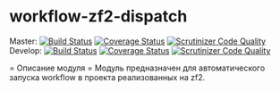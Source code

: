 # workflow-zf2-dispatch

Master:
[![Build Status](https://secure.travis-ci.org/old-town/workflow-zf2-dispatch.svg?branch=master)](https://secure.travis-ci.org/old-town/workflow-zf2-dispatch)
[![Coverage Status](https://coveralls.io/repos/github/old-town/workflow-zf2-dispatch/badge.svg?branch=master)](https://coveralls.io/github/old-town/workflow-zf2-dispatch?branch=master)
[![Scrutinizer Code Quality](https://scrutinizer-ci.com/g/old-town/workflow-zf2-dispatch/badges/quality-score.png?b=master)](https://scrutinizer-ci.com/g/old-town/workflow-zf2-dispatch/?branch=master)
Develop:
[![Build Status](https://secure.travis-ci.org/old-town/workflow-zf2-dispatch.svg?branch=dev)](https://secure.travis-ci.org/old-town/workflow-zf2-dispatch)
[![Coverage Status](https://coveralls.io/repos/github/old-town/workflow-zf2-dispatch/badge.svg?branch=dev)](https://coveralls.io/github/old-town/workflow-zf2-dispatch?branch=dev)
[![Scrutinizer Code Quality](https://scrutinizer-ci.com/g/old-town/workflow-zf2-dispatch/badges/quality-score.png?b=dev)](https://scrutinizer-ci.com/g/old-town/workflow-zf2-dispatch/?branch=dev)

= Описание модуля =
Модуль предназначен для автоматического запуска workflow в проекта реализованных на zf2. 
